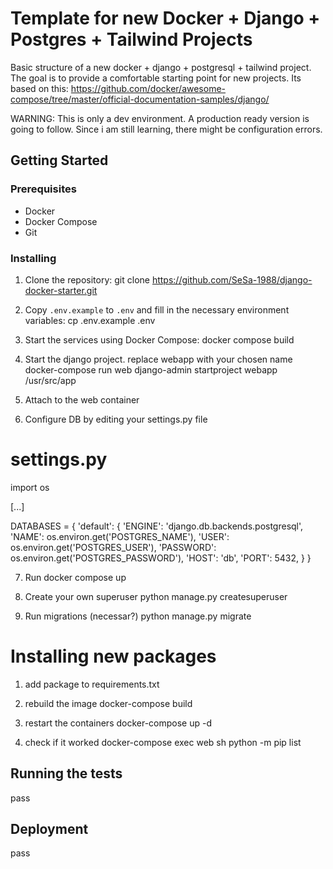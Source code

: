 # Template for new Docker + Django + Postgres + Tailwind Projects
Basic structure of a new docker + django + postgresql + tailwind project.
The goal is to provide a comfortable starting point for new projects.
Its based on this: https://github.com/docker/awesome-compose/tree/master/official-documentation-samples/django/

WARNING: 
This is only a dev environment. A production ready version is going to follow.
Since i am still learning, there might be configuration errors.

## Getting Started

### Prerequisites

- Docker
- Docker Compose
- Git

### Installing

1. Clone the repository:
git clone https://github.com/SeSa-1988/django-docker-starter.git

2. Copy `.env.example` to `.env` and fill in the necessary environment variables:
cp .env.example .env

3. Start the services using Docker Compose:
docker compose build

4. Start the django project. replace webapp with your chosen name
docker-compose run web django-admin startproject webapp /usr/src/app

5. Attach to the web container

6. Configure DB by editing your settings.py file

# settings.py

import os

[...]

DATABASES = {
    'default': {
        'ENGINE': 'django.db.backends.postgresql',
        'NAME': os.environ.get('POSTGRES_NAME'),
        'USER': os.environ.get('POSTGRES_USER'),
        'PASSWORD': os.environ.get('POSTGRES_PASSWORD'),
        'HOST': 'db',
        'PORT': 5432,
    }
}

7. Run 
docker compose up

8. Create your own superuser
python manage.py createsuperuser

9. Run migrations (necessar?)
python manage.py migrate


# Installing new packages

1. add package 
to requirements.txt

2. rebuild the image
docker-compose build

3. restart the containers
docker-compose up -d

4. check if it worked
docker-compose exec web sh
python -m pip list

## Running the tests

pass

## Deployment

pass

